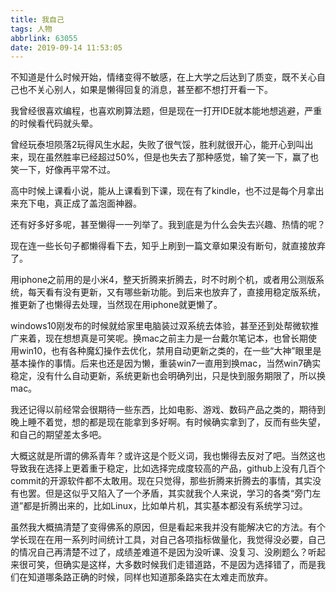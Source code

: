 ```yaml
---
title: 我自己
tags: 人物
abbrlink: 63055
date: 2019-09-14 11:53:05
---
```



不知道是什么时候开始，情绪变得不敏感，在上大学之后达到了质变，既不关心自己也不关心别人，如果是懒得回复的消息，甚至都不想打开看一下。

我曾经很喜欢编程，也喜欢刷算法题，但是现在一打开IDE就本能地想逃避，严重的时候看代码就头晕。

曾经玩泰坦陨落2玩得风生水起，失败了很气馁，胜利就很开心，能开心到叫出来，现在虽然胜率已经超过50%，但是也失去了那种感觉，输了笑一下，赢了也笑一下，好像再平常不过。

高中时候上课看小说，能从上课看到下课，现在有了kindle，也不过是每个月拿出来充下电，真正成了盖泡面神器。

还有好多好多呢，甚至懒得一一列举了。我到底是为什么会失去兴趣、热情的呢？

现在连一些长句子都懒得看下去，知乎上刷到一篇文章如果没有断句，就直接放弃了。

用iphone之前用的是小米4，整天折腾来折腾去，时不时刷个机，或者用公测版系统，每天看有没有更新，又有哪些新功能。到后来也放弃了，直接用稳定版系统，推更新了也懒得去处理，当然现在用iphone就更懒了。

windows10刚发布的时候就给家里电脑装过双系统去体验，甚至还到处帮微软推广来着，现在想想真是可笑呢。换mac之前主力是一台戴尔笔记本，也曾长期使用win10，也有各种魔幻操作去优化，禁用自动更新之类的，在一些“大神”眼里是基本操作的事情。后来也还是因为懒，重装win7一直用到换mac，当然win7确实稳定，没有什么自动更新，系统更新也会明确列出，只是快到服务期限了，所以换mac。

我还记得以前经常会很期待一些东西，比如电影、游戏、数码产品之类的，期待到晚上睡不着觉，想的都是现在能拿到多好啊。有时候确实拿到了，反而有些失望，和自己的期望差太多吧。

大概这就是所谓的佛系青年？或许这是个贬义词，我也懒得去反对了吧。当然这也导致我在选择上更着重于稳定，比如选择完成度较高的产品，github上没有几百个commit的开源软件都不太敢用。现在只觉得，那些折腾来折腾去的事情，其实没有也罢。但是这似乎又陷入了一个矛盾，其实就我个人来说，学习的各类“旁门左道”都是折腾出来的，比如Linux，比如单片机，其实基本都没有系统学习过。

虽然我大概搞清楚了变得佛系的原因，但是看起来我并没有能解决它的方法。有个学长现在在用一系列时间统计工具，对自己各项指标做量化，我觉得没必要，自己的情况自己再清楚不过了，成绩差难道不是因为没听课、没复习、没刷题么？听起来很可笑，但确实是这样，大多数时候我们走错道路，不是因为选择错了，而是我们在知道哪条路正确的时候，同样也知道那条路实在太难走而放弃。